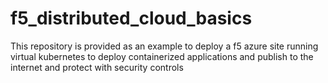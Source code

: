 # f5_distributed_cloud_basics
This repository is provided as an example to deploy a f5 azure site running virtual kubernetes to deploy containerized applications and publish to the internet and protect with security controls
